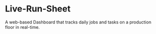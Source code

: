 # Live-Run-Sheet
A web-based Dashboard that tracks daily jobs and tasks on a production floor in real-time.
